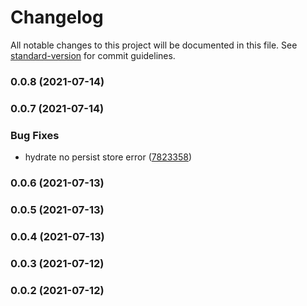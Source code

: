 # Changelog

All notable changes to this project will be documented in this file. See [standard-version](https://github.com/conventional-changelog/standard-version) for commit guidelines.

### 0.0.8 (2021-07-14)

### 0.0.7 (2021-07-14)


### Bug Fixes

* hydrate no persist store error ([7823358](https://github.com/planjs/mobx-persist/commit/78233587ae027ea0b0f3ac1acd73c53aae935ce6))

### 0.0.6 (2021-07-13)

### 0.0.5 (2021-07-13)

### 0.0.4 (2021-07-13)

### 0.0.3 (2021-07-12)

### 0.0.2 (2021-07-12)
